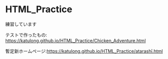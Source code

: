 # HTML_Practice
練習しています

テストで作ったもの: https://katulong.github.io/HTML_Practice/Chicken_Adventure.html

暫定新ホームページ:https://katulong.github.io/HTML_Practice/atarashī.html
